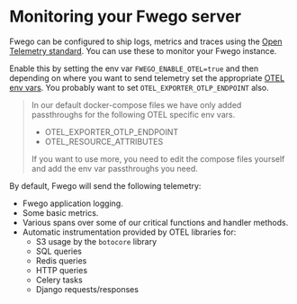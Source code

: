 # Monitoring your Fwego server 

Fwego can be configured to ship logs, metrics and traces using
the [Open Telemetry standard](https://opentelemetry.io/). You can use these to monitor
your Fwego instance.

Enable this by setting the env var `FWEGO_ENABLE_OTEL=true` and then depending on
where you want to send telemetry set the
appropriate [OTEL env vars](https://opentelemetry.io/docs/reference/specification/sdk-environment-variables/#general-sdk-configuration).
You probably want to set `OTEL_EXPORTER_OTLP_ENDPOINT` also.
> In our default docker-compose files we have only added passthroughs for the following
> OTEL specific env vars.
> * OTEL_EXPORTER_OTLP_ENDPOINT
> * OTEL_RESOURCE_ATTRIBUTES
>
> If you want to use more, you need to edit the compose files
> yourself and add the env var passthroughs you need.

By default, Fwego will send the following telemetry:

- Fwego application logging. 
- Some basic metrics.
- Various spans over some of our critical functions and handler methods.
- Automatic instrumentation provided by OTEL libraries for:
    - S3 usage by the `botocore` library
    - SQL queries
    - Redis queries
    - HTTP queries
    - Celery tasks
    - Django requests/responses

